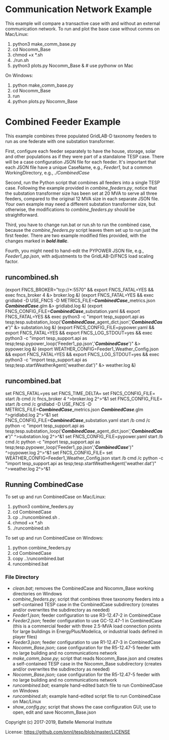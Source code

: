 # Communication Network Example

This example will compare a transactive case with and without an external
communication network. To run and plot the base case without comms on Mac/Linux:

1. python3 make_comm_base.py
2. cd Nocomm_Base
3. chmod +x *.sh
4. ./run.sh
5. python3 plots.py Nocomm_Base & # use pythonw on Mac

On Windows:

1. python make_comm_base.py
2. cd Nocomm_Base
3. run
4. python plots.py Nocomm_Base

# Combined Feeder Example

This example combines three populated GridLAB-D taxonomy feeders to run as one federate
with one substation transformer. 

First, configure each feeder separately to have the house,
storage, solar and other populations as if they were part of a standalone TESP case. There 
will be a case configuration JSON file for each feeder. It's important that each JSON file
have a unique CaseName, e.g., *Feeder1*, but a common WorkingDirectory, e.g., *./CombinedCase*

Second, run the Python script that combines all feeders into a single TESP case. Following
the example provided in *combine_feeders.py*, notice that the substation transformer size
has been set at 20 MVA to serve all three feeders, compared to the original 12 MVA size in
each separate JSON file. Your own example may need a different substation transformer size, but
otherwise, the modifications to *combine_feeders.py* should be straightforward.

Third, you have to change run.bat or run.sh to run the combined case, because the *combine_feeders.py*
script leaves them set up to run just the first feeder.  There are two example modified files provided,
with the changes marked in ***bold italic***.

Fourth, you might need to hand-edit the PYPOWER JSON file, e.g., *Feeder1_pp.json*, with adjustments to the GridLAB-D/FNCS
load scaling factor.

## runcombined.sh

(export FNCS_BROKER="tcp://*:5570" && export FNCS_FATAL=YES && exec fncs_broker 4 &> broker.log &)
(export FNCS_FATAL=YES && exec gridlabd -D USE_FNCS -D METRICS_FILE=***CombinedCase***_metrics.json ***CombinedCase***.glm &> gridlabd.log &)
(export FNCS_CONFIG_FILE=***CombinedCase***_substation.yaml && export FNCS_FATAL=YES && exec python3 -c "import tesp_support.api as tesp;tesp.substation_loop('***CombinedCase***_agent_dict.json','***CombinedCase***')"  &> substation.log &)
(export FNCS_CONFIG_FILE=pypower.yaml && export FNCS_FATAL=YES && export FNCS_LOG_STDOUT=yes && exec python3 -c "import tesp_support.api as tesp;tesp.pypower_loop('Feeder1_pp.json','***CombinedCase***')"  &> pypower.log &)
(export WEATHER_CONFIG=Feeder1_Weather_Config.json && export FNCS_FATAL=YES && export FNCS_LOG_STDOUT=yes && exec python3 -c "import tesp_support.api as tesp;tesp.startWeatherAgent('weather.dat')"  &> weather.log &)

## runcombined.bat

set FNCS_FATAL=yes
set FNCS_TIME_DELTA=
set FNCS_CONFIG_FILE=
start /b cmd /c fncs_broker 4 ^>broker.log 2^>^&1
set FNCS_CONFIG_FILE=
start /b cmd /c gridlabd -D USE_FNCS -D METRICS_FILE=***CombinedCase***_metrics.json ***CombinedCase***.glm ^>gridlabd.log 2^>^&1
set FNCS_CONFIG_FILE=***CombinedCase***_substation.yaml
start /b cmd /c python -c "import tesp_support.api as tesp;tesp.substation_loop('***CombinedCase***_agent_dict.json','***CombinedCase***')" ^>substation.log 2^>^&1
set FNCS_CONFIG_FILE=pypower.yaml
start /b cmd /c python -c "import tesp_support.api as tesp;tesp.pypower_loop('Feeder1_pp.json','***CombinedCase***')" ^>pypower.log 2^>^&1
set FNCS_CONFIG_FILE=
set WEATHER_CONFIG=Feeder1_Weather_Config.json
start /b cmd /c python -c "import tesp_support.api as tesp;tesp.startWeatherAgent('weather.dat')" ^>weather.log 2^>^&1

## Running CombinedCase

To set up and run CombinedCase on Mac/Linux:

1. python3 combine_feeders.py
2. cd CombinedCase
3. cp ../runcombined.sh .
4. chmod +x *.sh
5. ./runcombined.sh

To set up and run CombinedCase on Windows:

1. python combine_feeders.py
2. cd CombinedCase
3. copy ..\runcombined.bat
4. runcombined.bat

### File Directory

- *clean.bat*; removes the CombinedCase and Nocomm_Base working directories on Windows
- *combine_feeders.py*; script that combines three taxonomy feeders into a self-contained TESP case in the CombinedCase subdirectory (creates and/or overwrites the subdirectory as needed)
- *Feeder1.json*; feeder configuration to use R3-12.47-2 in CombinedCase
- *Feeder2.json*; feeder configuration to use GC-12.47-1 in CombinedCase (this is a commercial feeder with three 2.5-MVA load connection points for large buildings in EnergyPlus/Modelica, or industrial loads defined in player files)
- *Feeder3.json*; feeder configuration to use R1-12.47-3 in CombinedCase
- *Nocomm_Base.json*; case configuration for the R5-12.47-5 feeder with no large building and no communications network
- *make_comm_base.py*; script that reads Nocomm_Base.json and creates a self-contained TESP case in the Nocomm_Base subdirectory (creates and/or overwrites the subdirectory as needed)
- *Nocomm_Base.json*; case configuration for the R5-12.47-5 feeder with no large building and no communications network
- *runcombined.bat*; example hand-edited batch file to run CombinedCase on Windows
- *runcombined.sh*; example hand-edited script file to run CombinedCase on Mac/Linux
- *show_config.py*; script that shows the case configuration GUI; use to open, edit and save Nocomm_Base.json

Copyright (c) 2017-2019, Battelle Memorial Institute

License: https://github.com/pnnl/tesp/blob/master/LICENSE
